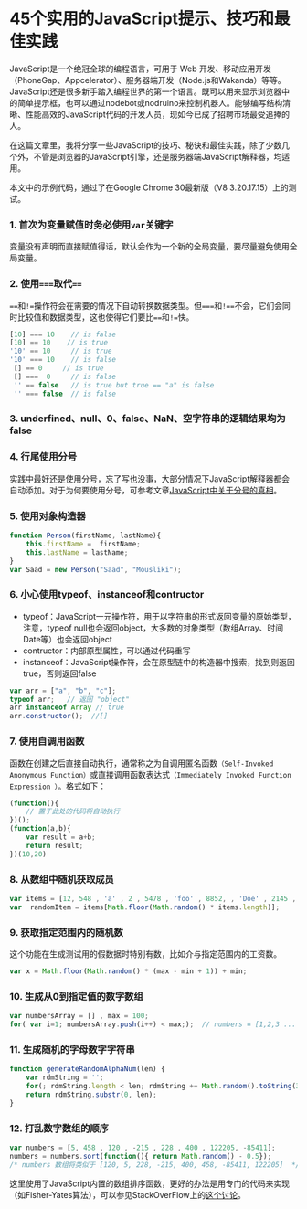 # 45个实用的JavaScript提示、技巧和最佳实践

JavaScript是一个绝冠全球的编程语言，可用于 Web 开发、移动应用开发（PhoneGap、Appcelerator）、服务器端开发（Node.js和Wakanda）等等。JavaScript还是很多新手踏入编程世界的第一个语言。既可以用来显示浏览器中的简单提示框，也可以通过nodebot或nodruino来控制机器人。能够编写结构清晰、性能高效的JavaScript代码的开发人员，现如今已成了招聘市场最受追捧的人。

在这篇文章里，我将分享一些JavaScript的技巧、秘诀和最佳实践，除了少数几个外，不管是浏览器的JavaScript引擎，还是服务器端JavaScript解释器，均适用。

本文中的示例代码，通过了在Google Chrome 30最新版（V8 3.20.17.15）上的测试。

### 1. 首次为变量赋值时务必使用`var`关键字

变量没有声明而直接赋值得话，默认会作为一个新的全局变量，要尽量避免使用全局变量。

### 2. 使用`===`取代`==`

`==`和`!=`操作符会在需要的情况下自动转换数据类型。但`===`和`!==`不会，它们会同时比较值和数据类型，这也使得它们要比`==`和`!=`快。

```javascript
[10] === 10    // is false
[10] == 10    // is true
'10' == 10     // is true
'10' === 10    // is false
 [] == 0     // is true
 [] ===  0     // is false
 '' == false   // is true but true == "a" is false
 '' === false  // is false
```

### 3. underfined、null、0、false、NaN、空字符串的逻辑结果均为false

### 4. 行尾使用分号

实践中最好还是使用分号，忘了写也没事，大部分情况下JavaScript解释器都会自动添加。对于为何要使用分号，可参考文章[JavaScript中关于分号的真相][1]。

### 5. 使用对象构造器

```javascript
function Person(firstName, lastName){
    this.firstName =  firstName;
    this.lastName = lastName;
}
var Saad = new Person("Saad", "Mousliki");
```

### 6. 小心使用typeof、instanceof和contructor

- typeof：JavaScript一元操作符，用于以字符串的形式返回变量的原始类型，注意，typeof null也会返回object，大多数的对象类型（数组Array、时间Date等）也会返回object
- contructor：内部原型属性，可以通过代码重写
- instanceof：JavaScript操作符，会在原型链中的构造器中搜索，找到则返回true，否则返回false

```javascript
var arr = ["a", "b", "c"];
typeof arr;   // 返回 "object" 
arr instanceof Array // true
arr.constructor();  //[]
```

### 7. 使用自调用函数

函数在创建之后直接自动执行，通常称之为自调用匿名函数`（Self-Invoked Anonymous Function）`或直接调用函数表达式`（Immediately Invoked Function Expression ）`。格式如下：

```javascript
(function(){
    // 置于此处的代码将自动执行
})();  
(function(a,b){
    var result = a+b;
    return result;
})(10,20)
```

### 8. 从数组中随机获取成员

```javascript
var items = [12, 548 , 'a' , 2 , 5478 , 'foo' , 8852, , 'Doe' , 2145 , 119];
var  randomItem = items[Math.floor(Math.random() * items.length)];
```

### 9. 获取指定范围内的随机数

这个功能在生成测试用的假数据时特别有数，比如介与指定范围内的工资数。

```javascript
var x = Math.floor(Math.random() * (max - min + 1)) + min;
```

### 10. 生成从0到指定值的数字数组

```javascript
var numbersArray = [] , max = 100;
for( var i=1; numbersArray.push(i++) < max;);  // numbers = [1,2,3 ... 100]
```

### 11. 生成随机的字母数字字符串

```javascript
function generateRandomAlphaNum(len) {
    var rdmString = '';
    for(; rdmString.length < len; rdmString += Math.random().toString(36).substr(2));
    return rdmString.substr(0, len);
}
```

### 12. 打乱数字数组的顺序

```javascript
var numbers = [5, 458 , 120 , -215 , 228 , 400 , 122205, -85411];
numbers = numbers.sort(function(){ return Math.random() - 0.5});
/* numbers 数组将类似于 [120, 5, 228, -215, 400, 458, -85411, 122205]  */
```

这里使用了JavaScript内置的数组排序函数，更好的办法是用专门的代码来实现（如Fisher-Yates算法），可以参见StackOverFlow上的[这个讨论][2]。

[1]: http://davidwalsh.name/javascript-semicolons
[2]: http://stackoverflow.com/questions/962802/is-it-correct-to-use-javascript-array-sort-method-for-shuffling/962890#962890